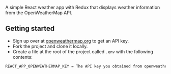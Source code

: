 A simple React weather app with Redux that displays weather information from the OpenWeatherMap API.

## Getting started

-   Sign up over at [openweathermap.org](https://openweathermap.org/appid) to get an API key.
-   Fork the project and clone it locally.
-   Create a file at the root of the project called `.env` with the following contents:

```sh
REACT_APP_OPENWEATHERMAP_KEY = The API key you obtained from openweathermap.org
```
